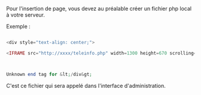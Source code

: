 Pour l'insertion de page, vous devez au préalable créer un fichier php local à votre serveur.

Exemple :
```php

<div style="text-align: center;">

<IFRAME src="http://xxxx/teleinfo.php" width=1300 height=670 scrolling=auto f



Unknown end tag for &lt;/div&gt;


```


C'est ce fichier qui sera appelé dans l'interface d'administration.